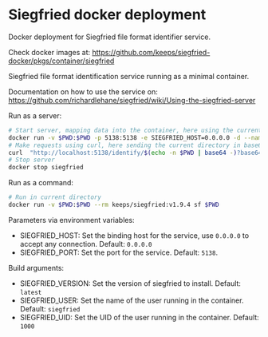 # Siegfried docker deployment
Docker deployment for Siegfried file format identifier service.

Check docker images at:
https://github.com/keeps/siegfried-docker/pkgs/container/siegfried

Siegfried file format identification service running as a minimal container.

Documentation on how to use the service on:
https://github.com/richardlehane/siegfried/wiki/Using-the-siegfried-server

Run as a server:
```sh
# Start server, mapping data into the container, here using the current directory `$PWD`
docker run -v $PWD:$PWD -p 5138:5138 -e SIEGFRIED_HOST=0.0.0.0 -d --name siegfried keeps/siegfried:v1.9.4
# Make requests using curl, here sending the current directory in base64 encoding
curl  "http://localhost:5138/identify/$(echo -n $PWD | base64 -)?base64=true"
# Stop server
docker stop siegfried
```
Run as a command:
```sh
# Run in current directory
docker run -v $PWD:$PWD --rm keeps/siegfried:v1.9.4 sf $PWD
```


Parameters via environment variables:
* SIEGFRIED_HOST: Set the binding host for the service, use `0.0.0.0` to accept any connection. Default: `0.0.0.0`
* SIEGFRIED_PORT: Set the port for the service. Default: `5138`.

Build arguments:
* SIEGFRIED_VERSION: Set the version of siegfried to install. Default: `latest`
* SIEGFRIED_USER: Set the name of the user running in the container. Default: `siegfried`
* SIEGFRIED_UID: Set the UID of the user running in the container. Default: `1000`
